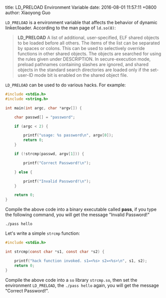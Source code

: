 title: LD_PRELOAD Environment Variable
date: 2016-08-01 11:57:11 +0800
author: Xiaoyong Guo

`LD_PRELOAD` is a environment variable that affects the behavior of dynamic linker/loader. 
According to the man page of `ld.so(8)`:

> **LD_PRELOAD**
> A list of additional, user-specified, ELF shared objects to be loaded before all others.  The items of the list can be separated by spaces or colons.  This can be used to selectively override functions in other shared objects.  The objects are searched for using the rules given under DESCRIPTION.  In secure-execution mode, preload pathnames containing slashes are ignored, and shared objects in the standard search directories are loaded only if the set-user-ID mode bit is enabled on the shared object file.

`LD_PRELOAD` can be used to do various hacks. For example:

```c
#include <stdio.h>
#include <string.h>

int main(int argc, char *argv[]) {

    char passwd[] = "password";

    if (argc < 2) {

        printf("usage: %s password\n", argv[0]);
        return 0;
    }

    if (!strcmp(passwd, argv[1])) {

        printf("Correct Password!\n");

    } else {

        printf("Invalid Password!\n");
    }

    return 0;
}
```

Compile the above code into a binary executable called **pass**,
if you type the following command, you will get the message "Invalid Password!"

```
./pass hello
```

Let's write a simple `strcmp` function:

```c
#include <stdio.h>

int strcmp(const char *s1, const char *s2) {

    printf("hack function invoked. s1=<%s> s2=<%s>\n", s1, s2);
    return 0;
}
```

Compile the above code into a `so` library `strcmp.so`, then set the environment
`LD_PRELOAD`, the `./pass hello` again, you will get the message "Correct Password!".



